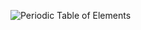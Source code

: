 ![Periodic Table of Elements][1]

   [1]: https://cnx.org/resources/43dda7c8d49a874d8da811ff8e819740c4b187be/Figure_00_02_01.jpg

